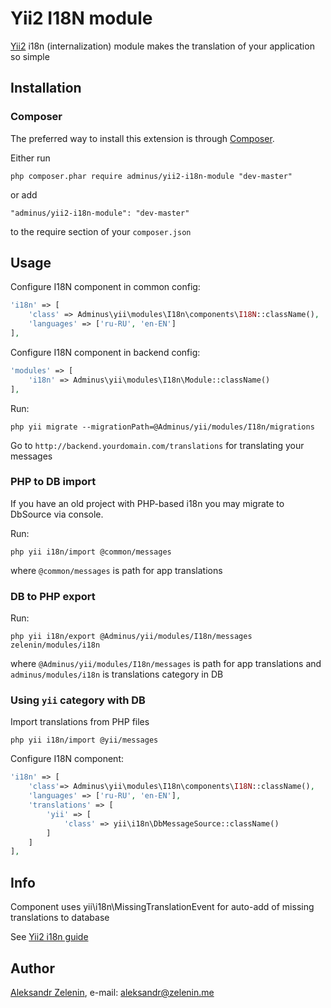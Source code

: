 # Yii2 I18N module

[Yii2](http://www.yiiframework.com) i18n (internalization) module makes the translation of your application so simple

## Installation

### Composer

The preferred way to install this extension is through [Composer](http://getcomposer.org/).

Either run

```
php composer.phar require adminus/yii2-i18n-module "dev-master"
```

or add

```
"adminus/yii2-i18n-module": "dev-master"
```

to the require section of your ```composer.json```

## Usage

Configure I18N component in common config:

```php
'i18n' => [
	'class' => Adminus\yii\modules\I18n\components\I18N::className(),
	'languages' => ['ru-RU', 'en-EN']
],
```

Configure I18N component in backend config:

```php
'modules' => [
	'i18n' => Adminus\yii\modules\I18n\Module::className()
],
```

Run:

```
php yii migrate --migrationPath=@Adminus/yii/modules/I18n/migrations
```

Go to ```http://backend.yourdomain.com/translations``` for translating your messages

### PHP to DB import

If you have an old project with PHP-based i18n you may migrate to DbSource via console.

Run:

```
php yii i18n/import @common/messages
```

where ```@common/messages``` is path for app translations

### DB to PHP export

Run:

```
php yii i18n/export @Adminus/yii/modules/I18n/messages zelenin/modules/i18n
```

where ```@Adminus/yii/modules/I18n/messages``` is path for app translations and ```adminus/modules/i18n``` is translations category in DB

### Using ```yii``` category with DB

Import translations from PHP files

```
php yii i18n/import @yii/messages
```

Configure I18N component:

```php
'i18n' => [
    'class'=> Adminus\yii\modules\I18n\components\I18N::className(),
    'languages' => ['ru-RU', 'en-EN'],
    'translations' => [
        'yii' => [
            'class' => yii\i18n\DbMessageSource::className()
        ]
    ]
],
```

## Info

Component uses yii\i18n\MissingTranslationEvent for auto-add of missing translations to database

See [Yii2 i18n guide](https://github.com/yiisoft/yii2/blob/master/docs/guide/tutorial-i18n.md)

## Author

[Aleksandr Zelenin](https://github.com/zelenin/), e-mail: [aleksandr@zelenin.me](mailto:aleksandr@zelenin.me)
